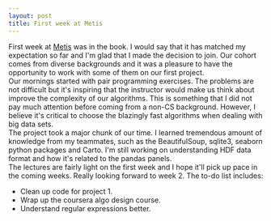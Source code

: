 ```yaml
---
layout: post
title: First week at Metis
---
```

First week at [Metis](http://www.thisismetis.com/) was in the book. I would say that it has matched my expectation so far and I'm glad that I made the decision to join. Our cohort comes from diverse backgrounds and it was a pleasure to have the opportunity to work with some of them on our first project.  
Our mornings started with pair programming exercises. The problems are not difficult but it's inspiring that the instructor would make us think about improve the complexity of our algorithms. This is something that I did not pay much attention before coming from a non-CS background. However, I believe it's critical to choose the blazingly fast algorithms when dealing with big data sets.  
The project took a major chunk of our time. I learned tremendous amount of knowledge from my teammates, such as the BeautifulSoup, sqlite3, seaborn python packages and Carto. I'm still working on understanding HDF data format and how it's related to the pandas panels.  
The lectures are fairly light on the first week and I hope it'll pick up pace in the coming weeks. Really looking forward to week 2. The to-do list includes:  
- Clean up code for project 1.
- Wrap up the coursera algo design course.
- Understand regular expressions better.
